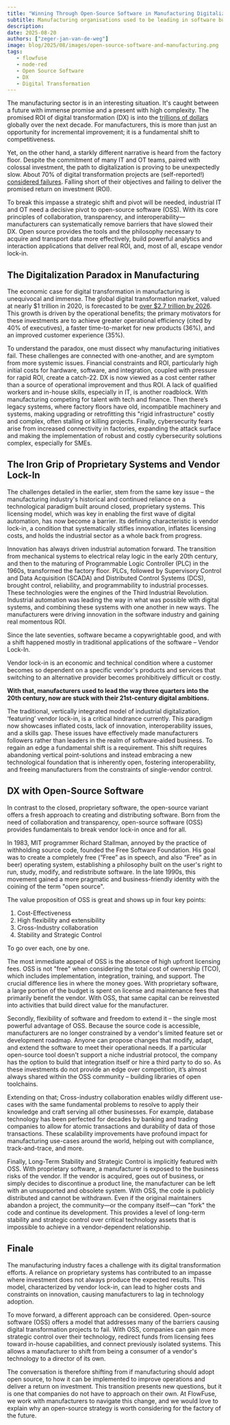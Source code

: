 ```yaml
---
title: "Winning Through Open-Source Software in Manufacturing Digitalization"
subtitle: Manufacturing organisations used to be leading in software but has lost the lead. Open Source Software is the way to now catch up"
description:
date: 2025-08-20
authors: ["zeger-jan-van-de-weg"]
image: blog/2025/08/images/open-source-software-and-manufacturing.png
tags:
   - flowfuse
   - node-red
   - Open Source Software
   - DX
   - Digital Transformation
---
```


The manufacturing sector is in an interesting situation. It's caught between a
future with immense promise and a present with high complexity. The promised ROI
of digital transformation (DX) is into the
[trillions of dollars](https://www.marketresearchfuture.com/reports/digital-transformation-in-manufacturing-market-32040)
globally over the next decade. For manufacturers, this is more than just an
opportunity for incremental improvement; it is a fundamental shift to
competitiveness.

<!--more-->

Yet, on the other hand, a starkly different narrative is heard from the factory
floor. Despite the commitment of many IT and OT teams, paired with colossal
investment, the path to digitalization is proving to be unexpectedly slow. About
70% of digital transformation projects are (self-reported!)
[considered failures](https://www.myhubintranet.com/digital-transformation-statistics/).
Falling short of their objectives and failing to deliver the promised return on
investment (ROI).

To break this impasse a strategic shift and pivot will be needed, industrial IT
and OT need a decisive pivot to open-source software (OSS). With its core
principles of collaboration, transparency, and interoperability—manufacturers
can systematically remove barriers that have slowed their DX. Open source
provides the tools and the philosophy necessary to acquire and transport data
more effectively, build powerful analytics and interaction applications that
deliver real ROI, and, most of all, escape vendor lock-in.

## The Digitalization Paradox in Manufacturing

The economic case for digital transformation in manufacturing is unequivocal and
immense. The global digital transformation market, valued at nearly $1 trillion
in 2020, is forecasted to be
[over $2.7 trillion by 2026](https://www.themanufacturer.com/articles/digital-transformation-in-manufacturing-the-challenges/).
This growth is driven by the operational benefits; the primary motivators for
these investments are to achieve greater operational efficiency (cited by 40% of
executives), a faster time-to-market for new products (36%), and an improved
customer experience (35%).

To understand the paradox, one must dissect why manufacturing initiatives fail.
These challenges are connected with one-another, and are symptom from more
systemic issues. Financial constraints and ROI, particularly high initial costs
for hardware, software, and integration, coupled with pressure for rapid ROI,
create a catch-22. DX is now viewed as a cost center rather than a source of
operational improvement and thus ROI. A lack of qualified workers and in-house
skills, especially in IT, is another roadblock. With manufacturing competing for
talent with tech and finance. Then there’s legacy systems, where factory floors
have old, incompatible machinery and systems, making upgrading or retrofitting
this "rigid infrastructure" costly and complex, often stalling or killing
projects. Finally, cybersecurity fears arise from increased connectivity in
factories, expanding the attack surface and making the implementation of robust
and costly cybersecurity solutions complex, especially for SMEs.

## The Iron Grip of Proprietary Systems and Vendor Lock-In

The challenges detailed in the earlier, stem from the same key issue – the
manufacturing industry's historical and continued reliance on a technological
paradigm built around closed, proprietary systems. This licensing model, which
was key in enabling the first wave of digital automation, has now become a
barrier. Its defining characteristic is vendor lock-in, a condition that
systematically stifles innovation, inflates licensing costs, and holds the
industrial sector as a whole back from progress.

Innovation has always driven industrial automation forward. The transition from
mechanical systems to electrical relay logic in the early 20th century, and then
to the maturing of Programmable Logic Controller (PLC) in the 1960s, transformed
the factory floor. PLCs, followed by Supervisory Control and Data Acquisition
(SCADA) and Distributed Control Systems (DCS), brought control, reliability, and
programmability to industrial processes. These technologies were the engines of
the Third Industrial Revolution. Industrial automation was leading the way in
what was possible with digital systems, and combining these systems with one
another in new ways. The manufacturers were driving innovation in the software
industry and gaining real momentous ROI.

Since the late seventies, software became a copywrightable good, and with a shift
happened mostly in traditional applications of the software – Vendor Lock-In.

Vendor lock-in is an economic and technical condition where a customer becomes
so dependent on a specific vendor's products and services that switching to an
alternative provider becomes prohibitively difficult or costly.

**With that, manufacturers used to lead the way three quarters into the 20th
century, now are stuck with their 21st-century digital ambitions.**

The traditional, vertically integrated model of industrial digitalization,
‘featuring’ vendor lock-in, is a critical hindrance currently. This paradigm now
showcases inflated costs, lack of innovation, interoperability issues, and a
skills gap. These issues have effectively made manufacturers followers rather
than leaders in the realm of software-aided business. To regain an edge a
fundamental shift is a requirement. This shift requires abandoning vertical
point-solutions and instead embracing a new technological foundation that is
inherently open, fostering interoperability, and freeing manufacturers from the
constraints of single-vendor control.

## DX with Open-Source Software

In contrast to the closed, proprietary software, the open-source variant offers
a fresh approach to creating and distributing software. Born from the need of
collaboration and transparency, open-source software (OSS) provides fundamentals
to break vendor lock-in once and for all.

In 1983, MIT programmer Richard Stallman, annoyed by the practice of withholding
source code, founded the Free Software Foundation. His goal was to create a
completely free (“Free” as in speech, and also “Free” as in beer) operating
system, establishing a philosophy built on the user's right to run, study,
modify, and redistribute software. In the late 1990s, this movement gained a
more pragmatic and business-friendly identity with the coining of the term "open
source".

The value proposition of OSS is great and shows up in four key points:

1. Cost-Effectiveness
2. High flexibility and extensibility
3. Cross-Industry collaboration
4. Stability and Strategic Control

To go over each, one by one.

The most immediate appeal of OSS is the absence of high upfront licensing fees.
OSS is not "free" when considering the total cost of ownership (TCO), which
includes implementation, integration, training, and support. The crucial
difference lies in where the money goes. With proprietary software, a large
portion of the budget is spent on license and maintenance fees that primarily
benefit the vendor. With OSS, that same capital can be reinvested into
activities that build direct value for the manufacturer.

Secondly, flexibility of software and freedom to extend it – the single most
powerful advantage of OSS. Because the source code is accessible, manufacturers
are no longer constrained by a vendor's limited feature set or development
roadmap. Anyone can propose changes that modify, adapt, and extend the software
to meet their operational needs. If a particular open-source tool doesn't
support a niche industrial protocol, the company has the option to build that
integration itself or hire a third party to do so. As these investments do not
provide an edge over competition, it’s almost always shared within the OSS
community – building libraries of open toolchains.

Extending on that; Cross-industry collaboration enables wildly different
use-cases with the same fundamental problems to resolve to apply their knowledge
and craft serving all other businesses. For example, database technology has
been perfected for decades by banking and trading companies to allow for atomic
transactions and durability of data of those transactions. These scalability
improvements have profound impact for manufacturing use-cases around the world,
helping out with compliance, track-and-trace, and more.

Finally, Long-Term Stability and Strategic Control is implicitly featured with
OSS. With proprietary software, a manufacturer is exposed to the business risks
of the vendor. If the vendor is acquired, goes out of business, or simply
decides to discontinue a product line, the manufacturer can be left with an
unsupported and obsolete system. With OSS, the code is publicly distributed and
cannot be withdrawn. Even if the original maintainers abandon a project, the
community—or the company itself—can "fork" the code and continue its
development. This provides a level of long-term stability and strategic control
over critical technology assets that is impossible to achieve in a
vendor-dependent relationship.

## Finale

The manufacturing industry faces a challenge with its digital transformation
efforts. A reliance on proprietary systems has contributed to an impasse where
investment does not always produce the expected results. This model,
characterized by vendor lock-in, can lead to higher costs and constraints on
innovation, causing manufacturers to lag in technology adoption.

To move forward, a different approach can be considered. Open-source software
(OSS) offers a model that addresses many of the barriers causing digital
transformation projects to fail. With OSS, companies can gain more strategic
control over their technology, redirect funds from licensing fees toward
in-house capabilities, and connect previously isolated systems. This allows a
manufacturer to shift from being a consumer of a vendor's technology to a
director of its own.

The conversation is therefore shifting from if manufacturing should adopt open
source, to how it can be implemented to improve operations and deliver a return
on investment. This transition presents new questions, but it is one that
companies do not have to approach on their own. At FlowFuse, we work with
manufacturers to navigate this change, and we would love to explain why an
open-source strategy is worth considering for the factory of the future.
